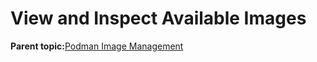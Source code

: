 <!--
SPDX-FileCopyrightText: 2023,2024 Oracle and/or its affiliates.
SPDX-License-Identifier: CC-BY-SA-4.0
-->
# View and Inspect Available Images

**Parent topic:**[Podman Image Management](../topics/cockpit-podman_managing_podman_images.md)


